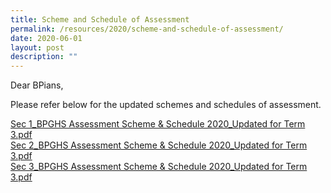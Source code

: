 ```yaml
---
title: Scheme and Schedule of Assessment
permalink: /resources/2020/scheme-and-schedule-of-assessment/
date: 2020-06-01
layout: post
description: ""
---
```

Dear BPians,  
  
Please refer below for the updated schemes and schedules of assessment.  
  
[Sec 1\_BPGHS Assessment Scheme & Schedule 2020\_Updated for Term 3.pdf](/files/Sec%201_BPGHS%20Assessment%20Scheme%20&%20Schedule%202020_Updated%20for%20Term%203.pdf)
<br>[Sec 2\_BPGHS Assessment Scheme & Schedule 2020\_Updated for Term 3.pdf](/files/Sec%202_BPGHS%20Assessment%20Scheme%20&%20Schedule%202020_Updated%20for%20Term%203.pdf) 
<br>[Sec 3\_BPGHS Assessment Scheme & Schedule 2020\_Updated for Term 3.pdf](/files/Sec%203_BPGHS%20Assessment%20Scheme%20&%20Schedule%202020_Updated%20for%20Term%203.pdf)
